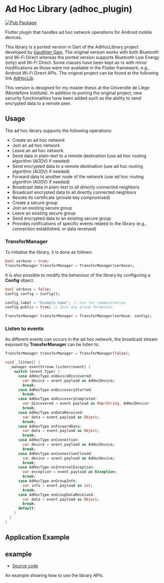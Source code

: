 # Ad Hoc Library (adhoc_plugin)

[![Pub Package](https://img.shields.io/pub/v/adhoc_plugin.svg)](https://pub.dev/packages/adhoc_plugin)

Flutter plugin that handles ad hoc network operations for Android mobile devices.

This library is a ported version in Dart of the AdHocLibrary project developed by [Gaulthier Gain](https://github.com/gaulthiergain). The original version works with both Bluetooth and Wi-Fi Direct whereas the ported version supports Bluetooth Low Energy (only) and Wi-Fi Direct. Some classes have been kept as-is with minor modifications as those were not available in the Flutter framework, e.g., Android Wi-Fi Direct APIs. The original project can be found at the following link [AdHocLib](https://github.com/gaulthiergain/AdHocLib).

This version is designed for my master thesis at the Université de Liège (Montefiore Institute). In addition to porting the original project, new security functionalities have been added such as the ability to send encrypted data to a remote peer.

## Usage

The ad hoc library supports the following operations:
- Create an ad hoc network
- Join an ad hoc network
- Leave an ad hoc network
- Send data in plain-text to a remote destination (use ad hoc routing algorithm (AODV) if needed)
- Send encrypted data to a remote destination (use ad hoc routing algorithm (AODV) if needed)
- Forward data to another node of the network (use ad hoc routing algorithm (AODV) if needed)
- Broadcast data in plain-text to all directly connected neighbors
- Broadcast encrypted data to all directly connected neighbors
- Revoke its certificate (private key compromised)
- Create a secure group
- Join an existing secure group
- Leave an existing secure group
- Send encrypted data to an existing secure group
- Provides notifications of specific events related to the library (e.g., connection established, or data received)

### TransferManager

To initialise the library, it is done as follows:
```dart
bool verbose = true;
TransferManager transferManager = TransferManager(verbose);
```

It is also possible to modify the behaviour of the library by configuring a __Config__ object.

```dart
bool verbose = false;
Config config = Config();

config.label = "Example name"; // Use for communication
config.public = true; // Join any group formation

TransferManager transferManager = TransferManager(verbose, config);
```

### Listen to events

As different events can occurs in the ad hoc network, the broadcast stream exposed by __TransferManager__ can be listen to.

```dart
TransferManager transferManager = TransferManager(false);

void _listen() {
  _manager.eventStream.listen((event) {
    switch (event.type) {
      case AdHocType.onDeviceDiscovered:
        var device = event.payload as AdHocDevice;
        break;
      case AdHocType.onDiscoveryStarted:
        break;
      case AdHocType.onDiscoveryCompleted:
        var discovered = event.payload as Map<String, AdHocDevice>
        break;
      case AdHocType.onDataReceived:
        var data = event.payload as Object;
        break;
      case AdHocType.onForwardData:
        var data = event.payload as Object;
        break;
      case AdHocType.onConnection:
        var device = event.payload as AdHocDevice;
        break;
      case AdHocType.onConnectionClosed:
        var device = event.payload as AdHocDevice;
        break;
      case AdHocType.onInternalException:
        var exception = event.payload as Exception;
        break;
      case AdHocType.onGroupInfo:
        var info = event.payload as int;
        break;
      case AdHocType.onGroupDataReceived:
        var data = event.payload as Object;
        break;
      default:
    }
  }
}
```

## Application Example

## example

- [Source code](example)

An example showing how to use the library APIs.
